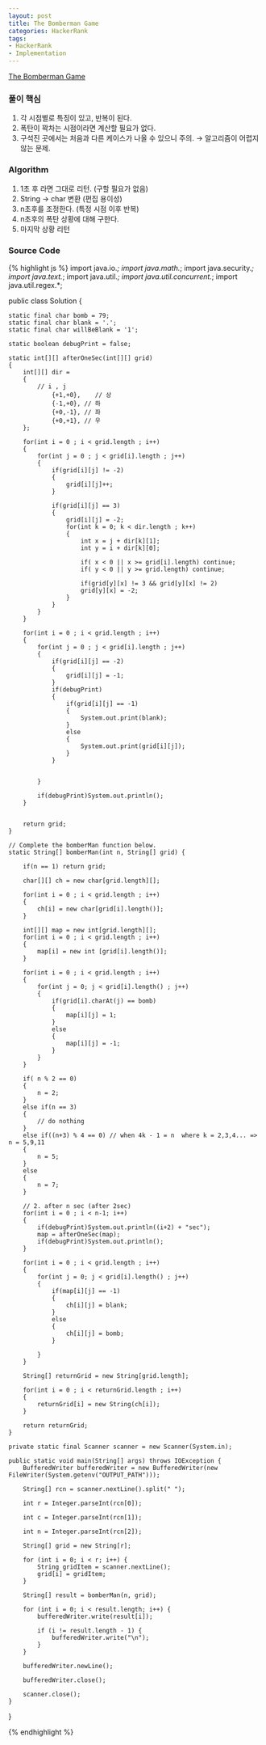 ```yaml
---
layout: post
title: The Bomberman Game
categories: HackerRank
tags:
- HackerRank
- Implementation
---
```


[The Bomberman Game](https://www.hackerrank.com/challenges/bomber-man/problem)

### 풀이 핵심
1. 각 시점별로 특징이 있고, 반복이 된다.
2. 폭탄이 꽉차는 시점이라면 계산할 필요가 없다.
3. 구석진 곳에서는 처음과 다른 케이스가 나올 수 있으니 주의.
→ 알고리즘이 어렵지 않는 문제.

### Algorithm
1. 1초 후 라면 그대로 리턴. (구할 필요가 없음)
2. String -> char 변환 (편집 용이성)
3. n초후를 조정한다. (특정 시점 이후 반복)
4. n초후의 폭탄 상황에 대해 구한다.
5. 마지막 상황 리턴

### Source Code
{% highlight js %}
import java.io.*;
import java.math.*;
import java.security.*;
import java.text.*;
import java.util.*;
import java.util.concurrent.*;
import java.util.regex.*;

public class Solution {

    static final char bomb = 79;
    static final char blank = '.';
    static final char willBeBlank = '1';
    
    static boolean debugPrint = false;
            
    static int[][] afterOneSec(int[][] grid)
    {
        int[][] dir =
        {
            // i , j 
                {+1,+0},    // 상
                {-1,+0}, // 하
                {+0,-1}, // 좌
                {+0,+1}, // 우
        };
        
        for(int i = 0 ; i < grid.length ; i++)
        {
            for(int j = 0 ; j < grid[i].length ; j++)
            {
                if(grid[i][j] != -2)
                {
                    grid[i][j]++;
                }
                
                if(grid[i][j] == 3)
                {
                    grid[i][j] = -2;
                    for(int k = 0; k < dir.length ; k++)
                    {
                        int x = j + dir[k][1];
                        int y = i + dir[k][0];
                        
                        if( x < 0 || x >= grid[i].length) continue;
                        if( y < 0 || y >= grid.length) continue;
                        
                        if(grid[y][x] != 3 && grid[y][x] != 2)
                        grid[y][x] = -2;
                    }
                }
            }
        }
        
        for(int i = 0 ; i < grid.length ; i++)
        {
            for(int j = 0 ; j < grid[i].length ; j++)
            {
                if(grid[i][j] == -2)
                {
                    grid[i][j] = -1;
                }
                if(debugPrint)
                {
                    if(grid[i][j] == -1)
                    {
                        System.out.print(blank);
                    }
                    else
                    {
                        System.out.print(grid[i][j]);
                    }
                }
                
                
            }
            
            if(debugPrint)System.out.println();
        }
        
        
        return grid;
    }
    
    // Complete the bomberMan function below.
    static String[] bomberMan(int n, String[] grid) {
        
        if(n == 1) return grid;
        
        char[][] ch = new char[grid.length][];
        
        for(int i = 0 ; i < grid.length ; i++)
        {
            ch[i] = new char[grid[i].length()];
        }
        
        int[][] map = new int[grid.length][];        
        for(int i = 0 ; i < grid.length ; i++)
        {
            map[i] = new int [grid[i].length()];
        }
        
        for(int i = 0 ; i < grid.length ; i++)
        {
            for(int j = 0; j < grid[i].length() ; j++)
            {
                if(grid[i].charAt(j) == bomb)
                {
                    map[i][j] = 1;
                }
                else
                {
                    map[i][j] = -1;
                }
            }
        }
        
        if( n % 2 == 0)
        {
            n = 2;
        }
        else if(n == 3)
        {
            // do nothing
        }
        else if((n+3) % 4 == 0) // when 4k - 1 = n  where k = 2,3,4... => n = 5,9,11 
        {
            n = 5;
        }
        else
        {
            n = 7;
        }
        
        // 2. after n sec (after 2sec)
        for(int i = 0 ; i < n-1; i++)
        {
            if(debugPrint)System.out.println((i+2) + "sec");
            map = afterOneSec(map);
            if(debugPrint)System.out.println();
        }
        
        for(int i = 0 ; i < grid.length ; i++)
        {
            for(int j = 0; j < grid[i].length() ; j++)
            {
                if(map[i][j] == -1)
                {
                    ch[i][j] = blank;
                }
                else
                {
                    ch[i][j] = bomb;
                }
                
            }
        }  
        
        String[] returnGrid = new String[grid.length];
        
        for(int i = 0 ; i < returnGrid.length ; i++)
        {
            returnGrid[i] = new String(ch[i]);
        }
        
        return returnGrid;
    }

    private static final Scanner scanner = new Scanner(System.in);

    public static void main(String[] args) throws IOException {
        BufferedWriter bufferedWriter = new BufferedWriter(new FileWriter(System.getenv("OUTPUT_PATH")));

        String[] rcn = scanner.nextLine().split(" ");

        int r = Integer.parseInt(rcn[0]);

        int c = Integer.parseInt(rcn[1]);

        int n = Integer.parseInt(rcn[2]);

        String[] grid = new String[r];

        for (int i = 0; i < r; i++) {
            String gridItem = scanner.nextLine();
            grid[i] = gridItem;
        }

        String[] result = bomberMan(n, grid);

        for (int i = 0; i < result.length; i++) {
            bufferedWriter.write(result[i]);

            if (i != result.length - 1) {
                bufferedWriter.write("\n");
            }
        }

        bufferedWriter.newLine();

        bufferedWriter.close();

        scanner.close();
    }
}


{% endhighlight %}
